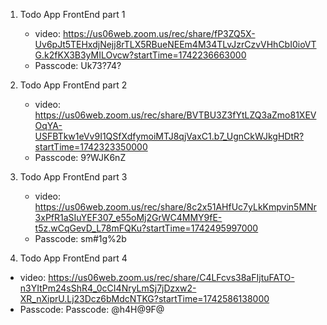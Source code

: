 1. Todo App FrontEnd part 1
   * video: https://us06web.zoom.us/rec/share/fP3ZQ5X-Uv6pJt5TEHxdjNejj8rTLX5RBueNEEm4M34TLvJzrCzvVHhCbI0ioVTG.k2fKX3B3yMILOvcw?startTime=1742236663000
   * Passcode: Uk73?74?

2. Todo App FrontEnd part 2
   * video: https://us06web.zoom.us/rec/share/BVTBU3Z3fYtLZQ3aZmo81XEVOqYA-USFBTkw1eVv9I1QSfXdfymoiMTJ8qjVaxC1.b7_UgnCkWJkgHDtR?startTime=1742323350000
   * Passcode: 9?WJK6nZ

3. Todo App FrontEnd part 3
   * video: https://us06web.zoom.us/rec/share/8c2x51AHfUc7yLkKmpvin5MNr3xPfR1aSIuYEF307_e55oMj2GrWC4MMY9fE-t5z.wCqGevD_L78mFQKu?startTime=1742495997000
   * Passcode: sm#1g%2b
  
4. Todo App FrontEnd part 4
  * video:  https://us06web.zoom.us/rec/share/C4LFcvs38aFIjtuFATO-n3YItPm24sShR4_0cCI4NryLmSj7jDzxw2-XR_nXiprU.Lj23Dcz6bMdcNTKG?startTime=1742586138000
  * Passcode: Passcode: @h4H@9F@